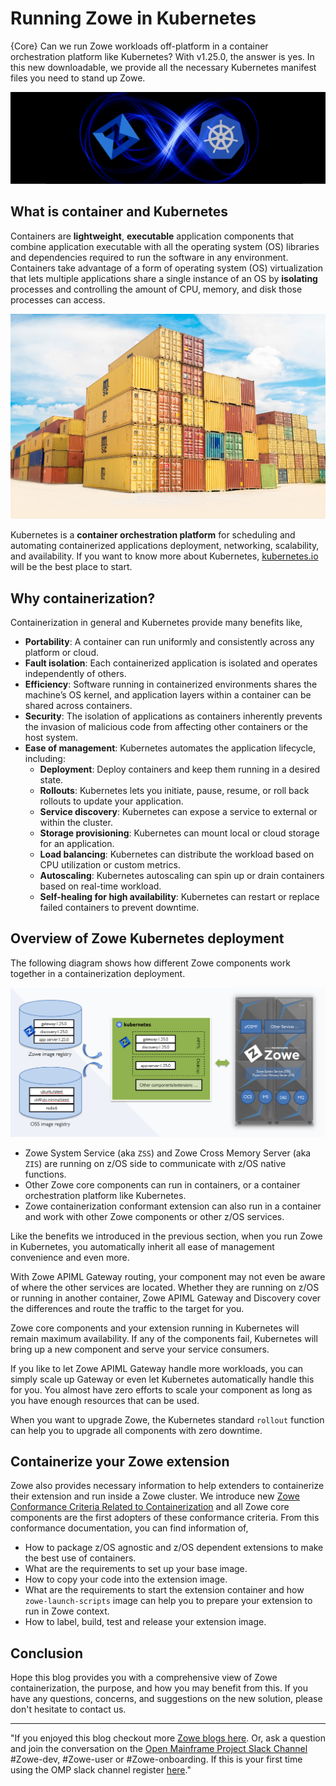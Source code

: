 # Running Zowe in Kubernetes

{Core} Can we run Zowe workloads off-platform in a container orchestration platform like Kubernetes? With v1.25.0, the answer is yes. In this new downloadable, we provide all the necessary Kubernetes manifest files you need to stand up Zowe.

![zowe-kubernetes](images/zowe-k8s.png)

## What is container and Kubernetes

Containers are **lightweight**, **executable** application components that combine application executable with all the operating system (OS) libraries and dependencies required to run the software in any environment. Containers take advantage of a form of operating system (OS) virtualization that lets multiple applications share a single instance of an OS by **isolating** processes and controlling the amount of CPU, memory, and disk those processes can access.

![containers](images/negative-space-colorful-shipping-containers-frank-mckenna.jpg)

Kubernetes is a **container orchestration platform** for scheduling and automating containerized applications deployment, networking, scalability, and availability. If you want to know more about Kubernetes, [kubernetes.io](https://kubernetes.io/docs/home/) will be the best place to start.

## Why containerization?

Containerization in general and Kubernetes provide many benefits like,

- **Portability**: A container can run uniformly and consistently across any platform or cloud.
- **Fault isolation**: Each containerized application is isolated and operates independently of others.
- **Efficiency**: Software running in containerized environments shares the machine’s OS kernel, and application layers within a container can be shared across containers.
- **Security**: The isolation of applications as containers inherently prevents the invasion of malicious code from affecting other containers or the host system.
- **Ease of management**: Kubernetes automates the application lifecycle, including:
  * **Deployment**: Deploy containers and keep them running in a desired state.
  * **Rollouts**: Kubernetes lets you initiate, pause, resume, or roll back rollouts to update your application.
  * **Service discovery**: Kubernetes can expose a service to external or within the cluster.
  * **Storage provisioning**: Kubernetes can mount local or cloud storage for an application.
  * **Load balancing**: Kubernetes can distribute the workload based on CPU utilization or custom metrics.
  * **Autoscaling**: Kubernetes autoscaling can spin up or drain containers based on real-time workload.
  * **Self-healing for high availability**: Kubernetes can restart or replace failed containers to prevent downtime.

## Overview of Zowe Kubernetes deployment

The following diagram shows how different Zowe components work together in a containerization deployment.

![zowe-k8s-overview](images/zowe-k8s-overview.png)

- Zowe System Service (aka `ZSS`) and Zowe Cross Memory Server (aka `ZIS`) are running on z/OS side to communicate with z/OS native functions.
- Other Zowe core components can run in containers, or a container orchestration platform like Kubernetes.
- Zowe containerization conformant extension can also run in a container and work with other Zowe components or other z/OS services.

Like the benefits we introduced in the previous section, when you run Zowe in Kubernetes, you automatically inherit all ease of management convenience and even more.

With Zowe APIML Gateway routing, your component may not even be aware of where the other services are located. Whether they are running on z/OS or running in another container, Zowe APIML Gateway and Discovery cover the differences and route the traffic to the target for you.

Zowe core components and your extension running in Kubernetes will remain maximum availability. If any of the components fail, Kubernetes will bring up a new component and serve your service consumers.

If you like to let Zowe APIML Gateway handle more workloads, you can simply scale up Gateway or even let Kubernetes automatically handle this for you. You almost have zero efforts to scale your component as long as you have enough resources that can be used.

When you want to upgrade Zowe, the Kubernetes standard `rollout` function can help you to upgrade all components with zero downtime.

## Containerize your Zowe extension

Zowe also provides necessary information to help extenders to containerize their extension and run inside a Zowe cluster. We introduce new [Zowe Conformance Criteria Related to Containerization](https://github.com/zowe/zowe-install-packaging/blob/master/containers/conformance.md) and all Zowe core components are the first adopters of these conformance criteria. From this conformance documentation, you can find information of,

- How to package z/OS agnostic and z/OS dependent extensions to make the best use of containers.
- What are the requirements to set up your base image.
- How to copy your code into the extension image.
- What are the requirements to start the extension container and how `zowe-launch-scripts` image can help you to prepare your extension to run in Zowe context.
- How to label, build, test and release your extension image.

## Conclusion

Hope this blog provides you with a comprehensive view of Zowe containerization, the purpose, and how you may benefit from this. If you have any questions, concerns, and suggestions on the new solution, please don't hesitate to contact us.

---

"If you enjoyed this blog checkout more [Zowe blogs here](https://medium.com/zowe). Or, ask a question and join the conversation on the [Open Mainframe Project Slack Channel](https://slack.openmainframeproject.org/) #Zowe-dev, #Zowe-user or #Zowe-onboarding. If this is your first time using the OMP slack channel register [here](https://slack.openmainframeproject.org/)."
